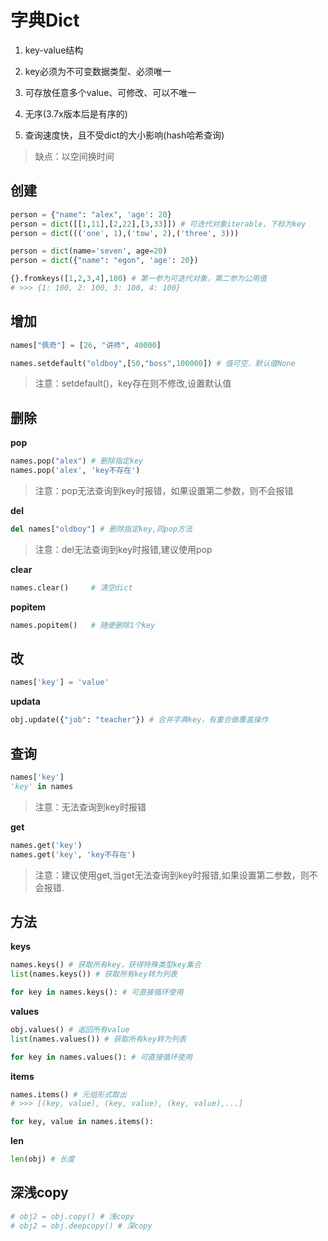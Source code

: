 # 字典Dict

1.  key-value结构

2.  key必须为不可变数据类型、必须唯一

3.  可存放任意多个value、可修改、可以不唯一

4.  无序(3.7x版本后是有序的)

5.  查询速度快，且不受dict的大小影响(hash哈希查询)


>   缺点：以空间换时间


## 创建

```python
person = {"name": "alex", 'age': 20} 
person = dict([[1,11],[2,22],[3,33]]) # 可迭代对象iterable，下标为key
person = dict((('one', 1),('tow', 2),('three', 3)))

person = dict(name='seven', age=20)
person = dict({"name": "egon", 'age': 20})

{}.fromkeys([1,2,3,4],100) # 第一参为可迭代对象，第二参为公用值
# >>> {1: 100, 2: 100, 3: 100, 4: 100} 
```

## 增加

```python
names["佩奇"] = [26, "讲师", 40000]

names.setdefault("oldboy",[50,"boss",100000]) # 值可空，默认值None
```

>   注意：setdefault()，key存在则不修改,设置默认值

## 删除

**pop**

```python
names.pop("alex") # 删除指定key
names.pop('alex', 'key不存在')
```

>   注意：pop无法查询到key时报错，如果设置第二参数，则不会报错

**del**

```python
del names["oldboy"] # 删除指定key,同pop方法
```

>   注意：del无法查询到key时报错,建议使用pop

**clear**

```python
names.clear()     # 清空dict
```

**popitem**

```python
names.popitem()   # 随便删除1个key
```

## 改

```python
names['key'] = 'value'
```

**updata**

```python
obj.update({"job": "teacher"}) # 合并字典key，有重合做覆盖操作
```

## 查询

```python
names['key']
'key' in names
```

>   注意：无法查询到key时报错

**get**

```python
names.get('key')
names.get('key', 'key不存在')
```

>   注意：建议使用get,当get无法查询到key时报错,如果设置第二参数，则不会报错.

## 方法

**keys**

```python
names.keys() # 获取所有key，获得特殊类型key集合
list(names.keys()) # 获取所有key转为列表

for key in names.keys(): # 可直接循环使用
```

**values**

```python
obj.values() # 返回所有value
list(names.values()) # 获取所有key转为列表

for key in names.values(): # 可直接循环使用
```

**items**

```python
names.items() # 元组形式取出
# >>> [(key, value), (key, value), (key, value),...]

for key, value in names.items():
```

**len**

```python
len(obj) # 长度
```

## 深浅copy

```python
# obj2 = obj.copy() # 浅copy
# obj2 = obj.deepcopy() # 深copy
```

